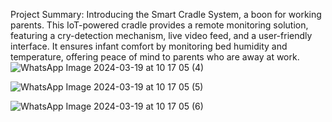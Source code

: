 Project Summary: Introducing the Smart Cradle System, a boon for working parents. This IoT-powered cradle provides a remote monitoring solution, featuring a cry-detection mechanism, live video feed, and a user-friendly interface. It ensures infant comfort by monitoring bed humidity and temperature, offering peace of mind to parents who are away at work.
![WhatsApp Image 2024-03-19 at 10 17 05 (4)](https://github.com/Dwarakanath-Kokku/-Smart-Cradle-System-using-IoT/assets/138512602/3a8f9ca6-477b-4ce5-821a-135195c11081)

![WhatsApp Image 2024-03-19 at 10 17 05 (5)](https://github.com/Dwarakanath-Kokku/-Smart-Cradle-System-using-IoT/assets/138512602/e755edd0-7751-49ea-8676-b6322f09c66e)

![WhatsApp Image 2024-03-19 at 10 17 05 (6)](https://github.com/Dwarakanath-Kokku/-Smart-Cradle-System-using-IoT/assets/138512602/debb096f-7975-4e8f-abd9-cd4545b1a98f)
